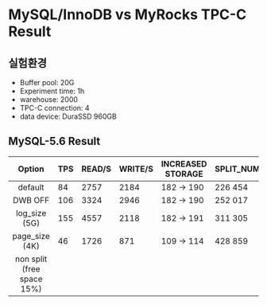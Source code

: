 # MySQL/InnoDB vs MyRocks TPC-C Result

## 실험환경
- Buffer pool: 20G
- Experiment time: 1h
- warehouse: 2000
- TPC-C connection: 4
- data device: DuraSSD 960GB

## MySQL-5.6  Result

| Option   |  TPS | READ/S | WRITE/S  | INCREASED STORAGE | SPLIT_NUM |
|:--------------:|-------------|-------------|-------------|-------------|-------------|
|default| 84 | 2757  | 2184 | 182 -> 190 | 226 454 |
|DWB OFF| 106 | 3324  | 2946 | 182 -> 190 | 252 017 |
|log_size (5G)| 155 | 4557  | 2118 |  182 -> 191 | 311 305 |
|page_size (4K) | 46 | 1726 | 871 | 109 -> 114 | 428 859 |
|non split (free space 15%)| | | 

